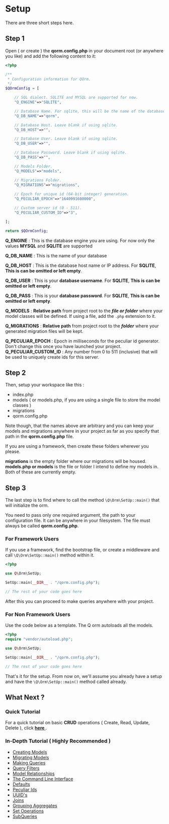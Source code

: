 # Setup
There are three short steps here.

## Step 1
Open ( or create ) the **qorm.config.php** in your document root (or anywhere you like) and add the following content to it:

```php
<?php

/**
 * Configuration information for QOrm.
 */
$QOrmConfig = [

    // SQL dialect. SQLITE and MYSQL are supported for now.
    "Q_ENGINE"=>"SQLITE",

    // Database Name. For sqlite, this will be the name of the database file.
    "Q_DB_NAME"=>"qorm",

    // Database Host. Leave blank if using sqlite.
    "Q_DB_HOST"=>"",

    // Database User. Leave blank if using sqlite.
    "Q_DB_USER"=>"",

    // Database Password. Leave blank if using sqlite.
    "Q_DB_PASS"=>"",

    // Models Folder.
    "Q_MODELS"=>"models",

    // Migrations Folder.
    "Q_MIGRATIONS"=>"migrations",
    
    // Epoch for unique id (64-bit integer) generation.
    "Q_PECULIAR_EPOCH"=>"1640991600000",

    // Custom server id (0 - 511).
    "Q_PECULIAR_CUSTOM_ID"=>"3",

];

return $QOrmConfig;

```

**Q_ENGINE** : This is the database engine you are using. For now only the values **MYSQL** and  **SQLITE** are supported

**Q_DB_NAME** : This is the name of your database

**Q_DB_HOST** : This is the database host name or IP address. For **SQLITE**, **This is can be omitted or left empty**.

**Q_DB_USER** : This is your **database username**. For **SQLITE**, **This is can be omitted or left empty**.

**Q_DB_PASS** : This is your **database password**. For **SQLITE**, **This is can be omitted or left empty**.

**Q_MODELS** : **Relative path** from project root to the ***file or folder*** where your model classes will be defined. If using a file, add the `.php` extension to it.

**Q_MIGRATIONS** : **Relative path** from project root to the ***folder*** where your generated migration files will be kept.

**Q_PECULIAR_EPOCH** : Epoch in milliseconds for the peculiar id generator. Don't change this once you have launched your project.
**Q_PECULIAR_CUSTOM_ID** : Any number from 0 to 511 (inclusive) that will be used to uniquely create ids for this server.

## Step 2
Then, setup your workspace like this :

- index.php
- models ( or models.php, if you are using a single file to store the model classes )
- migrations
- qorm.config.php

Note though, that the names above are arbitrary and you can keep your models and migrations anywhere in your project as far as you specify that path in the **qorm.config.php** file.

If you are using a framework, then create these folders wherever you please.

**migrations** is the empty folder where our migrations will be housed. **models.php or models** is the file or folder I intend to define my models in. Both of these are currently empty.


## Step 3

The last step is to find where to call the method `\Q\Orm\SetUp::main()` that will initialize the orm.

You need to pass only one required argument, the path to your configuration file. It can be anywhere in your filesystem. The file must always be called **qorm.config.php**.

### For Framework Users
If you use a framework, find the bootstrap file, or create a middleware and call `\Q\Orm\SetUp::main()` method within it.

```php
<?php

use Q\Orm\SetUp;

SetUp::main(__DIR__ . "/qorm.config.php");

// The rest of your code goes here

```

After this you can proceed to make queries anywhere with your project.

### For Non Framework Users

Use the code below as a template. The Q orm autoloads all the models.
```php
<?php
require "vendor/autoload.php";

use Q\Orm\SetUp;

SetUp::main(__DIR__ . "/qorm.config.php");

// The rest of your code goes here
```

That's it for the setup. From now on, we'll assume you already have a setup and have the `\Q\Orm\SetUp::main()` method called already.

## What Next ?

### Quick Tutorial
For a quick tutorial on basic **CRUD** operations ( Create, Read, Update, Delete ), click **[ here ](tutorial/start.md)**.

### In-Depth Tutorial ( Highly Recommended )

- [ Creating Models ](parts/creating_models.md )
- [ Migrating Models ](parts/migrating_models.md )
- [ Making Queries ](parts/making_queries.md )
- [ Query Filters ](parts/query_filters.md )
- [ Model Relationships ](parts/relationships.md )
- [ The Command Line Interface ](parts/cli.md )
- [ Defaults ](parts/defaults.md )
- [ Peculiar Ids ](parts/peculiar.md)
- [ UUID's ](parts/uuid.md )
- [ Joins ](parts/joins.md )
- [ Grouping Aggregates ](parts/grouping.md )
- [ Set Operations ](parts/sets.md )
- [ SubQueries ](parts/subqueries.md )
